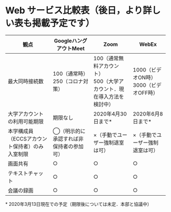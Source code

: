 # Web サービス比較表（後日，より詳しい表も掲載予定です）

|  観点  |  GoogleハングアウトMeet  |  Zoom  |  WebEx  |  
|---|---|---|---|  
|  最大同時接続数  |   100（通常時）<br>250（コロナ対策）  | 100（通常無料アカウント）<br>500（大学アカウント．現在導入方法を検討中）  |    1000（ビデオON時）<br>3000（ビデオOFF時）  |  
|  大学アカウントの利用可能期限  |  期限なし  |  2020年4月30日まで\*  |  2020年6月8日まで\*  |   
|  本学構成員（ECCSアカウント保持者）のみ入室制限  |  ◯（明示的に承認すれば非保持者の参加可）  |  ×（手動でユーザー強制退室は可）  |  ×（手動でユーザー強制退室は可）  |  
|  画面共有  |  ○  |  ○  |  ○  |  
|  テキストチャット  |  ○  |  ○  |  ○  |  
|  会議の録画  |  ○  |  ○  |  ○  |  

\* 2020年3月13日現在での予定（期限後については未定．本部と協議中）
  


